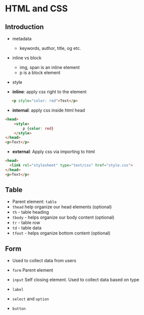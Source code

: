 # HTML and CSS

## Introduction

- metadata
    -  keywords, author, title, og etc.

- inline vs block
    - img, span is an inline element
    - p is a block element

- style
 - **inline**: apply css right to the element
 
 ```html
    <p style="color: red">Text</p>
 ```
 - **internal**: apply css inside html head 

```html
<head>
    <style>
        p {color: red}
    </style>
</head>
<p>Text</p>
```

- **external**:  Apply css via importing to html
```html
<head>
  <link rel="stylesheet" type="text/css" href="style.css">
</head>
<p>Text</p>
```



## Table
 - Parent element: `table`
 - `thead` help organize our head elements (optional)
 - `th` - table heading
 - `tbody` - helps organize our body content (optional)
 - `tr` - table row
 - `td` - table data
 - `tfoot` - helps organize bottom content (optional)

## Form
- Used to collect data from users

- `form` Parent element
- `input` Self closing element. Used to collect data based on type
- `label`
- `select` and `option`
- `button`